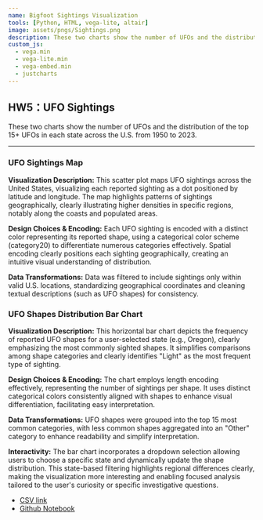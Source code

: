 ```yaml
---
name: Bigfoot Sightings Visualization
tools: [Python, HTML, vega-lite, altair]
image: assets/pngs/Sightings.png
description: These two charts show the number of UFOs and the distribution of the top 15+ UFOs in each state across the U.S. from 1950 to 2023.
custom_js:
  - vega.min
  - vega-lite.min
  - vega-embed.min
  - justcharts
---
```



## HW5：UFO Sightings
These two charts show the number of UFOs and the distribution of the top 15+ UFOs in each state across the U.S. from 1950 to 2023.


---
### UFO Sightings Map

<vegachart schema-url="{{ site.baseurl }}/assets/json/ufo_sightings.json" style="width: 100%"></vegachart>

**Visualization Description:**
This scatter plot maps UFO sightings across the United States, visualizing each reported sighting as a dot positioned by latitude and longitude. The map highlights patterns of sightings geographically, clearly illustrating higher densities in specific regions, notably along the coasts and populated areas.

**Design Choices & Encoding:**
Each UFO sighting is encoded with a distinct color representing its reported shape, using a categorical color scheme (category20) to differentiate numerous categories effectively. Spatial encoding clearly positions each sighting geographically, creating an intuitive visual understanding of distribution.

**Data Transformations:**
Data was filtered to include sightings only within valid U.S. locations, standardizing geographical coordinates and cleaning textual descriptions (such as UFO shapes) for consistency.


### UFO Shapes Distribution Bar Chart

<vegachart schema-url="{{ site.baseurl }}/assets/json/ufo_sightings_distribution.json" style="width: 100%"></vegachart>

**Visualization Description:**
This horizontal bar chart depicts the frequency of reported UFO shapes for a user-selected state (e.g., Oregon), clearly emphasizing the most commonly sighted shapes. It simplifies comparisons among shape categories and clearly identifies "Light" as the most frequent type of sighting.

**Design Choices & Encoding:**
The chart employs length encoding effectively, representing the number of sightings per shape. It uses distinct categorical colors consistently aligned with shapes to enhance visual differentiation, facilitating easy interpretation.

**Data Transformations:**
UFO shapes were grouped into the top 15 most common categories, with less common shapes aggregated into an "Other" category to enhance readability and simplify interpretation.

**Interactivity:**
The bar chart incorporates a dropdown selection allowing users to choose a specific state and dynamically update the shape distribution. This state-based filtering highlights regional differences clearly, making the visualization more interesting and enabling focused analysis tailored to the user's curiosity or specific investigative questions.

- [CSV link](https://github.com/UIUC-iSchool-DataViz/is445_data/raw/main/ufo-scrubbed-geocoded-time-standardized-00.csv)
- [Github Notebook](https://github.com/EyesLikeStar/EyesLikeStar.github.io/blob/main/python_notebooks/HW5.ipynb)